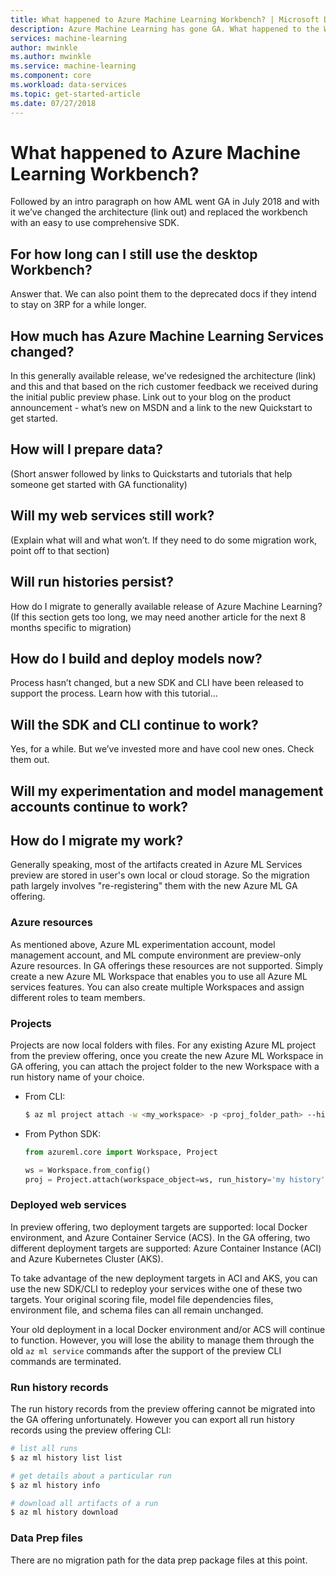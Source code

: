 ```yaml
---
title: What happened to Azure Machine Learning Workbench? | Microsoft Docs
description: Azure Machine Learning has gone GA. What happened to the Workbench application? 
services: machine-learning
author: mwinkle
ms.author: mwinkle
ms.service: machine-learning
ms.component: core
ms.workload: data-services
ms.topic: get-started-article
ms.date: 07/27/2018
---
```

# What happened to Azure Machine Learning Workbench?
 
Followed by an intro paragraph on how AML went GA in July 2018 and with it we’ve changed the architecture (link out) and replaced the workbench with an easy to use comprehensive SDK.
 
## For how long can I still use the desktop Workbench?
Answer that. We can also point them to the deprecated docs if they intend to stay on 3RP for a while longer.
 
## How much has Azure Machine Learning Services changed?
In this generally available release, we’ve redesigned the architecture (link) and this and that based on the rich customer feedback we received during the initial public preview phase. Link out to your blog on the product announcement - what’s new on MSDN and a link to the new Quickstart to get started.
 
## How will I prepare data?
(Short answer followed by links to Quickstarts and tutorials that help someone get started with GA functionality)
 
## Will my web services still work?
(Explain what will and what won’t. If they need to do some migration work, point off to that section)
 
## Will run histories persist?
How do I migrate to generally available release of Azure Machine Learning?
(If this section gets too long, we may need another article for the next 8 months specific to migration)
 
## How do I build and deploy models now?
Process hasn’t changed, but a new SDK and CLI have been released to support the process. Learn how with this tutorial…
 
## Will the SDK and CLI continue to work?
Yes, for a while. But we’ve invested more and have cool new ones. Check them out.
 
## Will my experimentation and model management accounts continue to work?
 
## How do I migrate my work?
Generally speaking, most of the artifacts created in Azure ML Services preview are stored in user's own local or cloud storage. So the migration path largely involves "re-registering" them with the new Azure ML GA offering. 

### Azure resources
As mentioned above, Azure ML experimentation account, model management account, and ML compute environment are preview-only Azure resources. In GA offerings these resources are not supported. Simply create a new Azure ML Workspace that enables you to use all Azure ML services features. You can also create multiple Workspaces and assign different roles to team members.

### Projects
Projects are now local folders with files. For any existing Azure ML project from the preview offering, once you create the new Azure ML Workspace in GA offering, you can attach the project folder to the new Workspace with a run history name of your choice. 

* From CLI:
    ```sh
    $ az ml project attach -w <my_workspace> -p <proj_folder_path> --history <run_history_name>
    ```

* From Python SDK:
    ```python
    from azureml.core import Workspace, Project
    
    ws = Workspace.from_config()
    proj = Project.attach(workspace_object=ws, run_history='my history', directory='c:\projects\mnist')
    ```

### Deployed web services
In preview offering, two deployment targets are supported: local Docker environment, and Azure Container Service (ACS). In the GA offering, two different deployment targets are supported: Azure Container Instance (ACI) and Azure Kubernetes Cluster (AKS). 

To take advantage of the new deployment targets in ACI and AKS, you can use the new SDK/CLI to redeploy your services withe one of these two targets. Your original scoring file, model file dependencies files, environment file, and schema files can all remain unchanged. 

Your old deployment in a local Docker environment and/or ACS will continue to function. However, you will lose the ability to manage them through the old `az ml service` commands after the support of the preview CLI commands are terminated.

### Run history records
The run history records from the preview offering cannot be migrated into the GA offering unfortunately. However you can export all run history records using the preview offering CLI:

```sh
# list all runs
$ az ml history list list

# get details about a particular run
$ az ml history info

# download all artifacts of a run
$ az ml history download
```

### Data Prep files
There are no migration path for the data prep package files at this point.